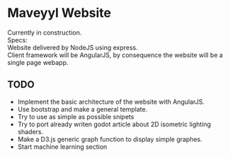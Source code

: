 # Maveyyl Website

Currently in construction.  
Specs:  
Website delivered by NodeJS using express.  
Client framework will be AngularJS, by consequence the website will be a single page webapp.

## TODO
* Implement the basic architecture of the website with AngularJS.
* Use bootstrap and make a general template.
* Try to use as simple as possible snipets
* Try to port already writen godot article about 2D isometric lighting shaders.
* Make a D3.js generic graph function to display simple graphes.
* Start machine learning section